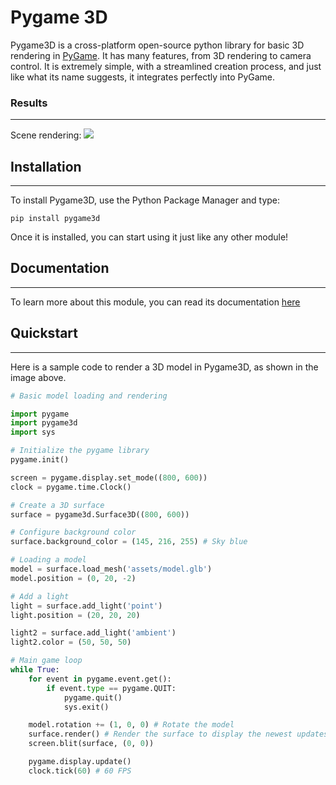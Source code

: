 # Pygame 3D
Pygame3D is a cross-platform open-source python library for basic 3D rendering in [PyGame](https://www.pygame.org/). It has many features, from 3D rendering to camera control. It is extremely simple, with a streamlined creation process, and just like what its name suggests, it integrates perfectly into PyGame.

### Results
______
Scene rendering:
![](assets/screenshot1.png)

## Installation

----------
To install Pygame3D, use the Python Package Manager and type:
```
pip install pygame3d
```

Once it is installed, you can start using it just like any other module!

## Documentation

-------
To learn more about this module, you can read its documentation [here](https://github.com/Fr5ctal-Projects/pygame3d/wiki)

## Quickstart

------
Here is a sample code to render a 3D model in Pygame3D, as shown in the image above.
```python
# Basic model loading and rendering

import pygame
import pygame3d
import sys

# Initialize the pygame library
pygame.init()

screen = pygame.display.set_mode((800, 600))
clock = pygame.time.Clock()

# Create a 3D surface
surface = pygame3d.Surface3D((800, 600))

# Configure background color
surface.background_color = (145, 216, 255) # Sky blue

# Loading a model
model = surface.load_mesh('assets/model.glb')
model.position = (0, 20, -2)

# Add a light
light = surface.add_light('point')
light.position = (20, 20, 20)

light2 = surface.add_light('ambient')
light2.color = (50, 50, 50)

# Main game loop
while True:
    for event in pygame.event.get():
        if event.type == pygame.QUIT:
            pygame.quit()
            sys.exit()

    model.rotation += (1, 0, 0) # Rotate the model
    surface.render() # Render the surface to display the newest updates
    screen.blit(surface, (0, 0))

    pygame.display.update()
    clock.tick(60) # 60 FPS

```

